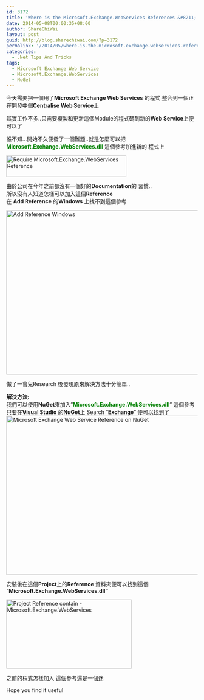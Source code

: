 ```yaml
---
id: 3172
title: 'Where is the Microsoft.Exchange.WebServices References &#8211; Microsoft.Exchange.WebServices 的參考在那裡?'
date: 2014-05-08T00:00:35+08:00
author: ShareChiWai
layout: post
guid: http://blog.sharechiwai.com/?p=3172
permalink: '/2014/05/where-is-the-microsoft-exchange-webservices-references-microsoft-exchange-webservices-%e7%9a%84%e5%8f%83%e8%80%83%e5%9c%a8%e9%82%a3%e8%a3%a1/'
categories:
  - .Net Tips And Tricks
tags:
  - Microsoft Exchange Web Service
  - Microsoft.Exchange.WebServices
  - NuGet
---
```

今天需要把一個用了**Microsoft Exchange Web Services** 的程式 整合到一個正在開發中個**Centralise Web Service**上

其實工作不多..只需要複製和更新這個Module的程式碼到新的**Web Service**上便可以了

誰不知&#8230;開始不久便發了一個難題..就是怎麼可以把<span style="color: #008000;"><strong>Microsoft.Exchange.WebServices.dll</strong></span> 這個參考加進新的 程式上

<img class="alignnone" src="https://i0.wp.com/farm6.static.flickr.com/5075/14280964656_21391699b6_z.jpg?resize=316%2C56" alt="Require Microsoft.Exchange.WebServices Reference" width="316" height="56" data-recalc-dims="1" /> 

由於公司在今年之前都沒有一個好的**Documentation**的 習慣..  
所以沒有人知道怎樣可以加入這個**Reference**  
在 **Add Reference** 的**Windows** 上找不到這個參考

<img class="alignnone" src="https://i1.wp.com/farm3.static.flickr.com/2923/14117447028_8330c0e8cd_z.jpg?resize=625%2C432" alt="Add Reference Windows" width="625" height="432" data-recalc-dims="1" /> 

做了一會兒Research 後發現原來解決方法十分簡單..

**解決方法:**  
我們可以使用**NuGet**來加入&#8221;<span style="color: #008000;"><strong>Microsoft.Exchange.WebServices.dll</strong></span>&#8221; 這個參考  
只要在**Visual Studio** 的**NuGet**上 Search &#8220;**Exchange**&#8221; 便可以找到了  
<img class="alignnone" src="https://i1.wp.com/farm3.static.flickr.com/2915/14280964636_6d0f19c2ec_z.jpg?resize=625%2C418" alt="Microsoft Exchange Web Service Reference on NuGet" width="625" height="418" data-recalc-dims="1" /> 

安裝後在這個**Project**上的**Reference** 資料夾便可以找到這個 &#8220;**Microsoft.Exchange.WebServices.dll&#8221;**

<img class="alignnone" src="https://i2.wp.com/farm4.static.flickr.com/3705/14303528544_5428ac5582_z.jpg?resize=330%2C182" alt="Project Reference contain - Microsoft.Exchange.WebServices" width="330" height="182" data-recalc-dims="1" /> 

之前的程式怎樣加入 這個參考還是一個迷

Hope you find it useful